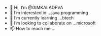 - 👋 Hi, I’m @GIMKALADEVA
- 👀 I’m interested in ...java programming
- 🌱 I’m currently learning ...btech
- 💞️ I’m looking to collaborate on ...microsoft
- 📫 How to reach me ...

<!---
GIMKALADEVA/GIMKALADEVA is a ✨ special ✨ repository because its `README.md` (this file) appears on your GitHub profile.
You can click the Preview link to take a look at your changes.
--->
